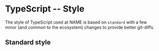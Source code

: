 # TypeScript -- Style

The style of TypeScript used at NAME is based on `standard` with a few minor
(and common to the ecosystem) changes to provide better git-diffs.

## Standard style
